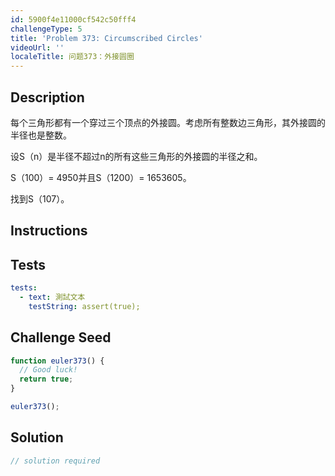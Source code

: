 ```yaml
---
id: 5900f4e11000cf542c50fff4
challengeType: 5
title: 'Problem 373: Circumscribed Circles'
videoUrl: ''
localeTitle: 问题373：外接圆圈
---
```


## Description
<section id="description">每个三角形都有一个穿过三个顶点的外接圆。考虑所有整数边三角形，其外接圆的半径也是整数。 <p>设S（n）是半径不超过n的所有这些三角形的外接圆的半径之和。 </p><p> S（100）= 4950并且S（1200）= 1653605。 </p><p>找到S（107）。 </p></section>

## Instructions
<section id="instructions">
</section>

## Tests
<section id='tests'>

```yml
tests:
  - text: 測試文本
    testString: assert(true);

```

</section>

## Challenge Seed
<section id='challengeSeed'>

<div id='js-seed'>

```js
function euler373() {
  // Good luck!
  return true;
}

euler373();

```

</div>



</section>

## Solution
<section id='solution'>

```js
// solution required
```
</section>
